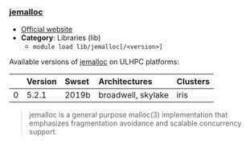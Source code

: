 ### [jemalloc](http://jemalloc.net)

* [Official website](http://jemalloc.net)
* __Category__: Libraries (lib)
    -  `module load lib/jemalloc[/<version>]`

Available versions of [jemalloc](http://jemalloc.net) on ULHPC platforms:

|    | Version   | Swset   | Architectures      | Clusters   |
|---:|:----------|:--------|:-------------------|:-----------|
|  0 | 5.2.1     | 2019b   | broadwell, skylake | iris       |

> jemalloc is a general purpose malloc(3) implementation that emphasizes fragmentation avoidance and scalable concurrency support.
